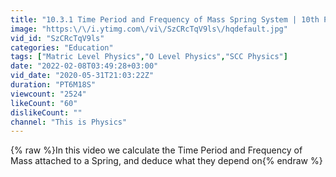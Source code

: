 ```yaml
---
title: "10.3.1 Time Period and Frequency of Mass Spring System | 10th Physics | O Level Physics"
image: "https:\/\/i.ytimg.com\/vi\/SzCRcTqV9ls\/hqdefault.jpg"
vid_id: "SzCRcTqV9ls"
categories: "Education"
tags: ["Matric Level Physics","O Level Physics","SCC Physics"]
date: "2022-02-08T03:49:28+03:00"
vid_date: "2020-05-31T21:03:22Z"
duration: "PT6M18S"
viewcount: "2524"
likeCount: "60"
dislikeCount: ""
channel: "This is Physics"
---
```

{% raw %}In this video we calculate the Time Period and Frequency of Mass attached to a Spring, and deduce what they depend on{% endraw %}
